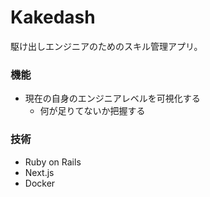 # Kakedash

駆け出しエンジニアのためのスキル管理アプリ。

### 機能

- 現在の自身のエンジニアレベルを可視化する
  - 何が足りてないか把握する

### 技術

- Ruby on Rails
- Next.js
- Docker
